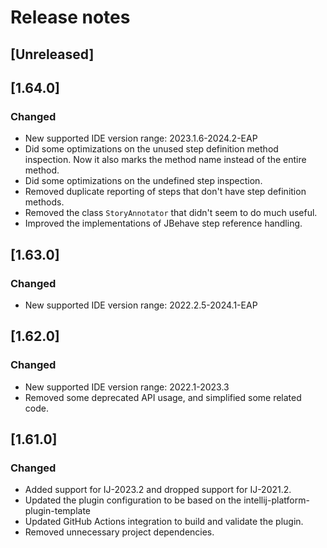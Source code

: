 # Release notes

## [Unreleased]

## [1.64.0]
### Changed
- New supported IDE version range: 2023.1.6-2024.2-EAP
- Did some optimizations on the unused step definition method inspection. Now it also marks the method name instead of
the entire method.
- Did some optimizations on the undefined step inspection.
- Removed duplicate reporting of steps that don't have step definition methods.
- Removed the class `StoryAnnotator` that didn't seem to do much useful.
- Improved the implementations of JBehave step reference handling.

## [1.63.0]
### Changed
- New supported IDE version range: 2022.2.5-2024.1-EAP

## [1.62.0]
### Changed
- New supported IDE version range: 2022.1-2023.3
- Removed some deprecated API usage, and simplified some related code.

## [1.61.0]
### Changed
- Added support for IJ-2023.2 and dropped support for IJ-2021.2.
- Updated the plugin configuration to be based on the intellij-platform-plugin-template
- Updated GitHub Actions integration to build and validate the plugin.
- Removed unnecessary project dependencies.
